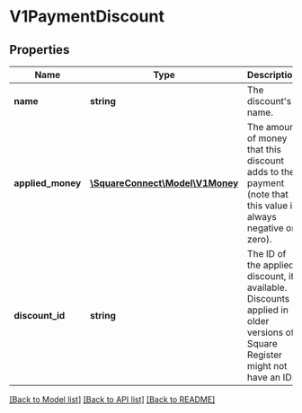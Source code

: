 # V1PaymentDiscount

## Properties
Name | Type | Description | Notes
------------ | ------------- | ------------- | -------------
**name** | **string** | The discount&#39;s name. | [optional] 
**applied_money** | [**\SquareConnect\Model\V1Money**](V1Money.md) | The amount of money that this discount adds to the payment (note that this value is always negative or zero). | [optional] 
**discount_id** | **string** | The ID of the applied discount, if available. Discounts applied in older versions of Square Register might not have an ID. | [optional] 

[[Back to Model list]](../README.md#documentation-for-models) [[Back to API list]](../README.md#documentation-for-api-endpoints) [[Back to README]](../README.md)



